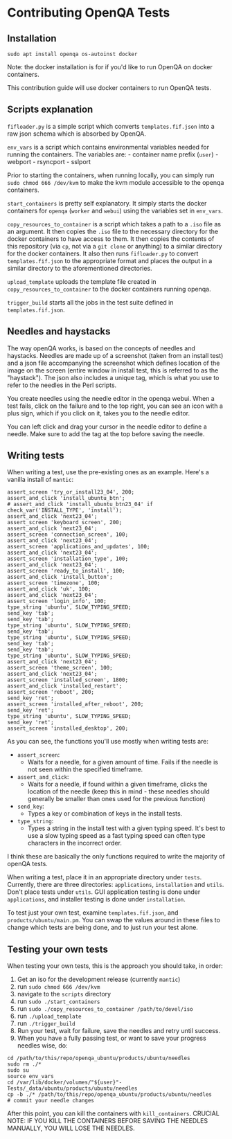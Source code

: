 # Contributing OpenQA Tests

## Installation
```
sudo apt install openqa os-autoinst docker
```

Note: the docker installation is for if you'd like to run OpenQA on docker containers.

This contribution guide will use docker containers to run OpenQA tests.

## Scripts explanation

`fifloader.py` is a simple script which converts `templates.fif.json` into a raw json schema which is absorbed by OpenQA.

`env_vars` is a script which contains environmental variables needed for running the containers. The variables are:
    - container name prefix (`user`)
    - webport
    - rsyncport
    - sslport

Prior to starting the containers, when running locally, you can simply run `sudo chmod 666 /dev/kvm` to make the kvm module accessible to the openqa containers.

`start_containers` is pretty self explanatory. It simply starts the docker containers for `openqa` (`worker` and `webui`) using the variables set in `env_vars`.

`copy_resources_to_container` is a script which takes a path to a `.iso` file as an argument. It then copies the `.iso` file to the necessary directory for the docker containers to have access to them. It then copies the contents of this repository (via `cp`, not via a `git clone` or anything) to a similar directory for the docker containers. It also then runs `fifloader.py` to convert `templates.fif.json` to the appropriate format and places the output in a similar directory to the aforementioned directories.

`upload_template` uploads the template file created in `copy_resources_to_container` to the docker containers running openqa.

`trigger_build` starts all the jobs in the test suite defined in `templates.fif.json`.

## Needles and haystacks
The way openQA works, is based on the concepts of needles and haystacks. Needles are made up of a screenshot (taken from an install test) and a json file accompanying the screenshot which defines location of the image on the screen (entire window in install test, this is referred to as the "haystack"). The json also includes a unique tag, which is what you use to refer to the needles in the Perl scripts.

You create needles using the needle editor in the openqa webui. When a test fails, click on the failure and to the top right, you can see an icon with a plus sign, which if you click on it, takes you to the needle editor.

You can left click and drag your cursor in the needle editor to define a needle. Make sure to add the tag at the top before saving the needle.

## Writing tests

When writing a test, use the pre-existing ones as an example. Here's a vanilla install of `mantic`:
```
assert_screen 'try_or_install23_04', 200;
assert_and_click 'install_ubuntu_btn';
# assert_and_click 'install_ubuntu_btn23_04' if check_var('INSTALL_TYPE', 'install');
assert_and_click 'next23_04';
assert_screen 'keyboard_screen', 200;
assert_and_click 'next23_04';
assert_screen 'connection_screen', 100;
assert_and_click 'next23_04';
assert_screen 'applications_and_updates', 100;
assert_and_click 'next23_04';
assert_screen 'installation_type', 100;
assert_and_click 'next23_04';
assert_screen 'ready_to_install', 100;
assert_and_click 'install_button';
assert_screen 'timezone', 100;
assert_and_click 'uk', 100;
assert_and_click 'next23_04';
assert_screen 'login_info', 100;
type_string 'ubuntu', SLOW_TYPING_SPEED;
send_key 'tab';
send_key 'tab';
type_string 'ubuntu', SLOW_TYPING_SPEED;
send_key 'tab';
type_string 'ubuntu', SLOW_TYPING_SPEED;
send_key 'tab';
send_key 'tab';
type_string 'ubuntu', SLOW_TYPING_SPEED;
assert_and_click 'next23_04';
assert_screen 'theme_screen', 100;
assert_and_click 'next23_04';
assert_screen 'installed_screen', 1800;
assert_and_click 'installed_restart';
assert_screen 'reboot', 200;
send_key 'ret';
assert_screen 'installed_after_reboot', 200;
send_key 'ret';
type_string 'ubuntu', SLOW_TYPING_SPEED;
send_key 'ret';
assert_screen 'installed_desktop', 200;
```

As you can see, the functions you'll use mostly when writing tests are:
- `assert_screen`:
    - Waits for a needle, for a given amount of time. Fails if the needle is not seen within the specified timeframe.
- `assert_and_click`:
    - Waits for a needle, if found within a given timeframe, clicks the location of the needle (keep this in mind - these needles should generally be smaller than ones used for the previous function)
- `send_key`:
    - Types a key or combination of keys in the install tests.
- `type_string`:
    - Types a string in the install test with a given typing speed. It's best to use a slow typing speed as a fast typing speed can often type characters in the incorrect order.

I think these are basically the only functions required to write the majority of openQA tests.

When writing a test, place it in an appropriate directory under `tests`. Currently, there are three directories: `applications`, `installation` and `utils`. Don't place tests under `utils`. GUI application testing is done under `applications`, and installer testing is done under `installation`.

To test just your own test, examine `templates.fif.json`, and `products/ubuntu/main.pm`. You can swap the values around in these files to change which tests are being done, and to just run your test alone.

## Testing your own tests

When testing your own tests, this is the approach you should take, in order:

1. Get an iso for the development release (currently `mantic`)
2. run `sudo chmod 666 /dev/kvm`
3. navigate to the `scripts` directory
4. run `sudo ./start_containers`
5. run `sudo ./copy_resources_to_container /path/to/devel/iso`
6. run `./upload_template`
7. run `./trigger_build`
8. Run your test, wait for failure, save the needles and retry until success.
9. When you have a fully passing test, or want to save your progress needles wise, do:
```
cd /path/to/this/repo/openqa_ubuntu/products/ubuntu/needles
sudo rm ./*
sudo su
source env_vars
cd /var/lib/docker/volumes/"${user}"-Tests/_data/ubuntu/products/ubuntu/needles
cp -b ./* /path/to/this/repo/openqa_ubuntu/products/ubuntu/needles
# commit your needle changes
```

After this point, you can kill the containers with `kill_containers`.
CRUCIAL NOTE: IF YOU KILL THE CONTAINERS BEFORE SAVING THE NEEDLES MANUALLY, YOU WILL LOSE THE NEEDLES.

